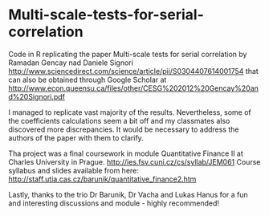 # Multi-scale-tests-for-serial-correlation

Code in R replicating the paper Multi-scale tests for serial correlation by Ramadan Gencay nad Daniele Signori
http://www.sciencedirect.com/science/article/pii/S0304407614001754 that can also be obtained through Google Scholar at http://www.econ.queensu.ca/files/other/CESG%202012%20Gencay%20and%20Signori.pdf


I managed to replicate vast majority of the results. Nevertheless, some of the coefficients calculations seem a bit off and my classmates also discovered more discrepancies. It would be necessary to address the authors of the paper with them to clarify. 

Tha project was a final coursework in module Quantitative Finance II at Charles University in Prague. http://ies.fsv.cuni.cz/cs/syllab/JEM061
Course syllabus and slides available from here: http://staff.utia.cas.cz/barunik/quantitative_finance2.htm

Lastly, thanks to the trio Dr Barunik, Dr Vacha and Lukas Hanus for a fun and interesting discussions and module - highly recommended!

